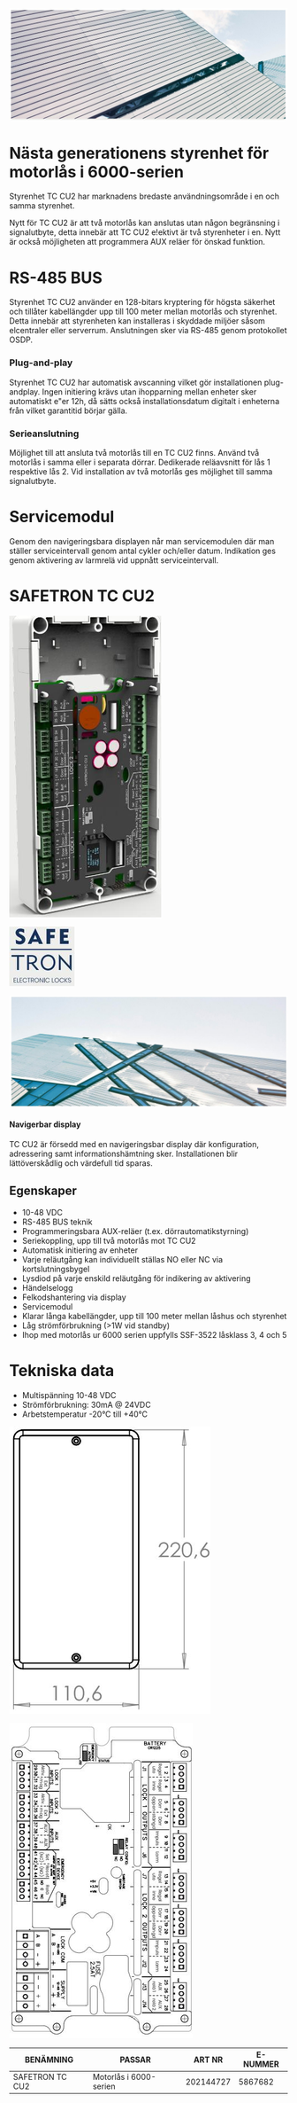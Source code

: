 ![](_page_0_Picture_0.jpeg)

# **Nästa generationens styrenhet för motorlås i 6000-serien**

Styrenhet TC CU2 har marknadens bredaste användningsområde i en och samma styrenhet.

Nytt för TC CU2 är att två motorlås kan anslutas utan någon begränsning i signalutbyte, detta innebär att TC CU2 e!ektivt är två styrenheter i en. Nytt är också möjligheten att programmera AUX reläer för önskad funktion.

# **RS-485 BUS**

Styrenhet TC CU2 använder en 128-bitars kryptering för högsta säkerhet och tillåter kabellängder upp till 100 meter mellan motorlås och styrenhet. Detta innebär att styrenheten kan installeras i skyddade miljöer såsom elcentraler eller serverrum. Anslutningen sker via RS-485 genom protokollet OSDP.

### **Plug-and-play**

Styrenhet TC CU2 har automatisk avscanning vilket gör installationen plug-andplay. Ingen initiering krävs utan ihopparning mellan enheter sker automatiskt e"er 12h, då sätts också installationsdatum digitalt i enheterna från vilket garantitid börjar gälla.

### **Serieanslutning**

Möjlighet till att ansluta två motorlås till en TC CU2 finns. Använd två motorlås i samma eller i separata dörrar. Dedikerade reläavsnitt för lås 1 respektive lås 2. Vid installation av två motorlås ges möjlighet till samma signalutbyte.

# **Servicemodul**

Genom den navigeringsbara displayen når man servicemodulen där man ställer serviceintervall genom antal cykler och/eller datum. Indikation ges genom aktivering av larmrelä vid uppnått serviceintervall.

# SAFETRON TC CU2

![](_page_0_Picture_13.jpeg)

![](_page_0_Picture_14.jpeg)

![](_page_1_Picture_0.jpeg)

#### **Navigerbar display**

TC CU2 är försedd med en navigeringsbar display där konfiguration, adressering samt informationshämtning sker. Installationen blir lättöverskådlig och värdefull tid sparas.

## **Egenskaper**

- 10-48 VDC
- RS-485 BUS teknik
- Programmeringsbara AUX-reläer (t.ex. dörrautomatikstyrning)
- Seriekoppling, upp till två motorlås mot TC CU2
- Automatisk initiering av enheter
- Varje reläutgång kan individuellt ställas NO eller NC via kortslutningsbygel
- Lysdiod på varje enskild reläutgång för indikering av aktivering
- Händelselogg
- Felkodshantering via display
- Servicemodul
- Klarar långa kabellängder, upp till 100 meter mellan låshus och styrenhet
- Låg strömförbrukning (>1W vid standby)
- Ihop med motorlås ur 6000 serien uppfylls SSF-3522 låsklass 3, 4 och 5

# **Tekniska data**

- Multispänning 10-48 VDC
- Strömförbrukning: 30mA @ 24VDC
- Arbetstemperatur -20°C till +40°C

![](_page_1_Figure_21.jpeg)

![](_page_1_Figure_22.jpeg)

| BENÄMNING       | PASSAR                 | ART NR    | E-NUMMER |
|-----------------|------------------------|-----------|----------|
| SAFETRON TC CU2 | Motorlås i 6000-serien | 202144727 | 5867682  |